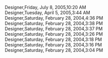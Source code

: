 ﻿Designer,Friday, July 8, 2005,10:20 AM  Designer,Tuesday, April 5, 2005,3:44 AM  Designer,Saturday, February 28, 2004,4:36 PM  Designer,Saturday, February 28, 2004,3:38 PM  Designer,Saturday, February 28, 2004,3:37 PM  Designer,Saturday, February 28, 2004,3:26 PM  Designer,Saturday, February 28, 2004,3:18 PM  Designer,Saturday, February 28, 2004,3:16 PM  Designer,Saturday, February 28, 2004,3:04 PM